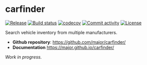 # carfinder

[![Release](https://img.shields.io/github/v/release/major/carfinder)](https://img.shields.io/github/v/release/major/carfinder)
[![Build status](https://img.shields.io/github/actions/workflow/status/major/carfinder/main.yml?branch=main)](https://github.com/major/carfinder/actions/workflows/main.yml?query=branch%3Amain)
[![codecov](https://codecov.io/gh/major/carfinder/branch/main/graph/badge.svg)](https://codecov.io/gh/major/carfinder)
[![Commit activity](https://img.shields.io/github/commit-activity/m/major/carfinder)](https://img.shields.io/github/commit-activity/m/major/carfinder)
[![License](https://img.shields.io/github/license/major/carfinder)](https://img.shields.io/github/license/major/carfinder)

Search vehicle inventory from multiple manufacturers.

- **Github repository**: <https://github.com/major/carfinder/>
- **Documentation** <https://major.github.io/carfinder/>

_Work in progress._